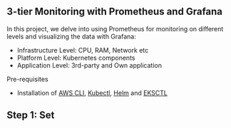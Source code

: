 ## 3-tier Monitoring with Prometheus and Grafana

In this project, we delve into using Prometheus for monitoring on different levels and visualizing the data with Grafana:
- Infrastructure Level: CPU, RAM, Network etc
- Platform Level: Kubernetes components
- Application Level: 3rd-party and Own application

Pre-requisites
- Installation of [AWS CLI](https://docs.aws.amazon.com/cli/latest/userguide/getting-started-install.html), [Kubectl](https://docs.aws.amazon.com/eks/latest/userguide/install-kubectl.html), [Helm](https://helm.sh/docs/intro/install/) and [EKSCTL](https://github.com/eksctl-io/eksctl/releases)

## Step 1: Set
